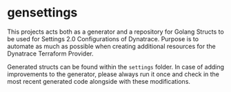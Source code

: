 # gensettings

This projects acts both as a generator and a repository for Golang Structs to be used for Settings 2.0 Configurations of Dynatrace.
Purpose is to automate as much as possible when creating additional resources for the Dynatrace Terraform Provider.

Generated structs can be found within the `settings` folder. In case of adding improvements to the generator, please always run it once and check in the most recent generated code alongside with these modifications.
